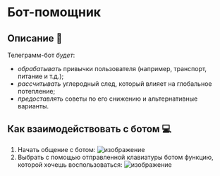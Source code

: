 # Бот-помощник

## Описание 🌵
Телеграмм-бот *будет*:
* *обрабатывать* привычки пользователя (например, транспорт, питание и т.д.);
* *рассчитывать* углеродный след, который влияет на глобальное потепление;
* *предоставлять* советы по его снижению и альтернативные варианты.
## Как взаимодействовать с ботом 💻
1. Начать общение с ботом:
   ![изображение](https://github.com/user-attachments/assets/39b54fe3-e6ca-4b16-bf8b-36e2d162a692)
2. Выбрать с помощью отправленной клавиатуры ботом функцию, которой хочешь воспользоваться: ![изображение](https://github.com/user-attachments/assets/02d40bdb-bda5-4db7-83ef-b1bdbee879ee)


